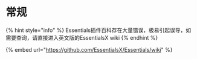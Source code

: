 # 常规

{% hint style="info" %}
Essentials插件百科存在大量错误，极易引起误导，如需要查询，请直接进入英文版的EssentialsX wiki
{% endhint %}

{% embed url="https://github.com/EssentialsX/Essentials/wiki" %}

